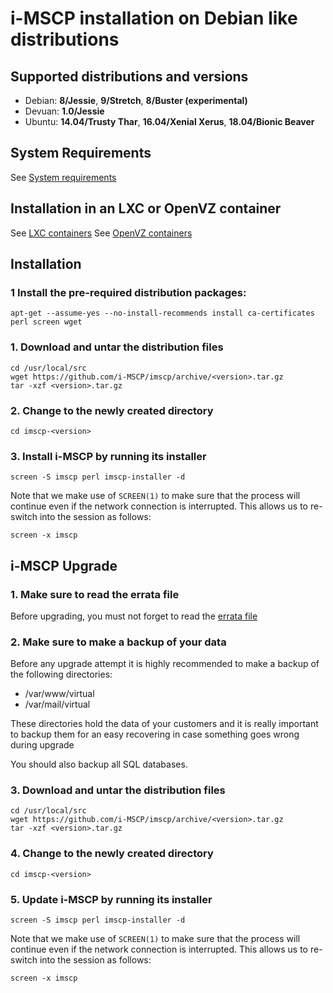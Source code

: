 # i-MSCP installation on Debian like distributions

## Supported distributions and versions

- Debian: **8/Jessie**, **9/Stretch**, **8/Buster (experimental)**
- Devuan: **1.0/Jessie**
- Ubuntu: **14.04/Trusty Thar**, **16.04/Xenial Xerus**, **18.04/Bionic Beaver**

## System Requirements

See [System requirements](https://wiki.i-mscp.net/doku.php?id=about:system)

## Installation in an LXC or OpenVZ container

See [LXC containers](https://wiki.i-mscp.net/doku.php?id=about:system#lxc_containers)
See [OpenVZ containers](https://wiki.i-mscp.net/doku.php?id=about:system#openvz_containers_proxmox_and_virtuozzo)

## Installation

### 1 Install the pre-required distribution packages:

```
apt-get --assume-yes --no-install-recommends install ca-certificates perl screen wget
```

### 1. Download and untar the distribution files

```
cd /usr/local/src
wget https://github.com/i-MSCP/imscp/archive/<version>.tar.gz
tar -xzf <version>.tar.gz
```

### 2. Change to the newly created directory

```
cd imscp-<version>
```

### 3. Install i-MSCP by running its installer

```
screen -S imscp perl imscp-installer -d
```

Note that we make use of  `SCREEN(1)` to make sure that the process will
continue even if the network connection is interrupted. This allows us to
re-switch into the session as follows:

``` 
screen -x imscp
```

## i-MSCP Upgrade

### 1. Make sure to read the errata file

Before upgrading, you must not forget to read the
[errata file](https://github.com/i-MSCP/imscp/blob/<version>/docs/1.6.x_errata.md)

### 2. Make sure to make a backup of your data

Before any upgrade attempt it is highly recommended to make a backup of the
following directories:

- /var/www/virtual
- /var/mail/virtual

These directories hold the data of your customers and it is really important to
backup them for an easy recovering in case something goes wrong during upgrade

You should also backup all SQL databases.

### 3. Download and untar the distribution files

```
cd /usr/local/src
wget https://github.com/i-MSCP/imscp/archive/<version>.tar.gz
tar -xzf <version>.tar.gz
```

### 4. Change to the newly created directory

```
cd imscp-<version>
```

### 5. Update i-MSCP by running its installer

```
screen -S imscp perl imscp-installer -d
```

Note that we make use of  `SCREEN(1)` to make sure that the process will
continue even if the network connection is interrupted. This allows us to
re-switch into the session as follows:

``` 
screen -x imscp
```
